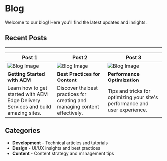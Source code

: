 # Blog

Welcome to our blog! Here you'll find the latest updates and insights.

## Recent Posts

---

| Post 1 | Post 2 | Post 3 |
|--------|--------|--------|
| ![Blog Image](https://via.placeholder.com/400x300/ff6b6b/ffffff?text=Post+1) | ![Blog Image](https://via.placeholder.com/400x300/4ecdc4/ffffff?text=Post+2) | ![Blog Image](https://via.placeholder.com/400x300/45b7d1/ffffff?text=Post+3) |
| **Getting Started with AEM** | **Best Practices for Content** | **Performance Optimization** |
| Learn how to get started with AEM Edge Delivery Services and build amazing sites. | Discover the best practices for creating and managing content effectively. | Tips and tricks for optimizing your site's performance and user experience. |

## Categories

- **Development** - Technical articles and tutorials
- **Design** - UI/UX insights and best practices  
- **Content** - Content strategy and management tips
